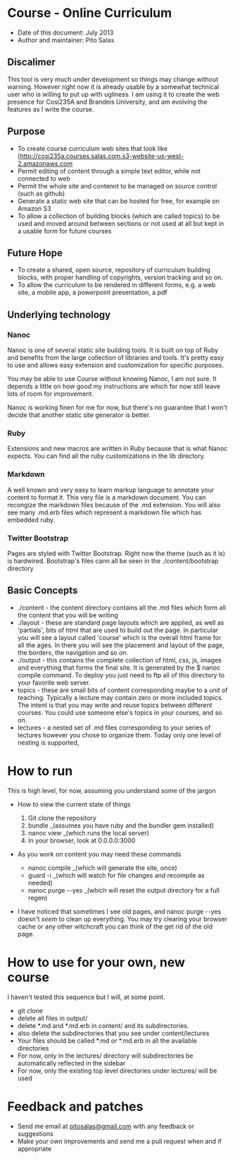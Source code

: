# Course - Online Curriculum
* Date of this document: July 2013
* Author and maintainer: Pito Salas

## Discalimer

This tool is very much under development so things may change without warning. However right now it is already usable by a somewhat technical user who is willing to put up with ugliness. I am using it to create the web presence for Cosi235A and Brandeis University, and am evolving the features as I write the course.

## Purpose

* To create course curriculum web sites that look like [http://cosi235a.courses.salas.com.s3-website-us-west-2.amazonaws.com
* Permit editing of content through a simple text editor, while not connected to web
* Permit the whole site and contennt to be managed on source control (such as github)
* Generate a static web site that can be hosted for free, for example on Amazon S3
* To allow a collection of building blocks (which are called topics) to be used and moved around between sections or not used at all but kept in a usable form for future courses

## Future Hope
* To create a shared, open source, repository of curriculum building blocks, with proper handling of copyrights, version tracking and so on.
* To allow the curriculum to be rendered in different forms, e.g. a web site, a mobile app, a powerpoint presentation, a pdf

## Underlying technology
### Nanoc
Nanoc is one of several static site building tools. It is built on top of Ruby and benefits from the large collection of libraries and tools. It's pretty easy to use and allows easy extension and customization for specific purposes.

You may be able to use Course without knowing Nanoc, I am not sure. It depends a little on how good my instructions are which for now still leave lots of room for improvement.

Nanoc is working finen for me for now, but there's no guarantee that I won't decide that another static site generator is better.

### Ruby
Extensions and new macros are written in Ruby because that is what Nanoc expects. You can find all the ruby customizations in the lib directory. 

### Markdown
A well known and very easy to learn markup language to annotate your content to format it. This very file is a markdown document. You can recongize the markdown files because of the .md extension. You will also see many .md.erb files which represent a markdown file which has embedded ruby.

### Twitter Bootstrap
Pages are styled with Twitter Bootstrap. Right now the theme (such as it is) is hardwired. Bootstrap's files cann all be seen in the ./content/bootstrap directory

## Basic Concepts
* ./content - the content directory contains all the .md files which form all the content that you will be writing
* ./layout - these are standard page layouts which are applied, as well as 'partials', bits of html that are used to build out the page. In particular you will see a layout called 'course' which is the overall html frame for all the ages. In there you will see the placement and layout of the page, the borders, the navigation and so on.
* ./output - this contains the complete collection of html, css, js, images and everything that forms the final site. It is generated by the $ nanoc compile command. To deploy you just need to ftp all of this directory to your favorite web server.
* topics - these are small bits of content corresponding maybe to a unit of teaching. Typically a lecture may contain zero or more included topics. The intent is that you may write and reuse topics between different courses. You could use someone else's topics in your courses, and so on.
* lectures - a nested set of .md files corresponding to your series of lectures however you chose to organize them. Today only one level of nesting is supported,

# How to run

This is high level, for now, assuming you understand some of the jargon

* How to view the current state of things
	1. Git clone the repository
	1. bundle	_(assumes you have ruby and the bundler gem installed)
	1. nanoc view _(which runs the local server)
	1. In your browser, look at 0.0.0.0:3000

* As you work on content you may need these commands
	* nanoc compile _(which will generate the site, once)
	* guard -i _(which will watch for file changes and recompile as needed)
	* nanoc purge --yes _(which will reset the output directory for a full regen)

* I have noticed that sometimes I see old pages, and nanoc purge --yes doesn't _seem_ to clean up everything. You may try clearing your browser cache or any other witchcraft you can think of the get rid of the old page.

# How to use for your own, new course

I haven't tested this sequence but I will, at some point.

* git clone
* delete all files in output/
* delete *.md and *.md.erb in content/ and its subdirectories.
* also delete the subdirectories that you see under content/lectures
* Your files should be called *.md or *.md.erb in all the available directories
* For now, only in the lectures/ directory will subdirectories be automatically reflected in the sidebar
* For now, only the existing top level directories under lectures/ will be used

# Feedback and patches

* Send me email at pitosalas@gmail.com with any feedback or suggestions
* Make your own improvements and send me a pull request when and if appropriate


